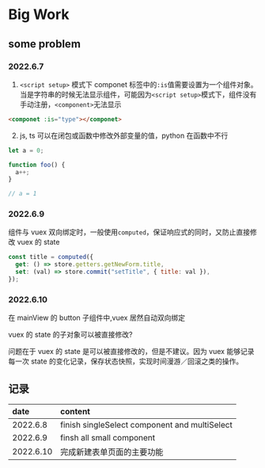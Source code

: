 # Big Work

## some problem

### 2022.6.7

1. `<script setup>` 模式下 componet 标签中的`:is`值需要设置为一个组件对象。当是字符串的时候无法显示组件，可能因为`<script setup>`模式下，组件没有手动注册，`<component>`无法显示

```html
<componet :is="type"></componet>
```

2. js, ts 可以在闭包或函数中修改外部变量的值，python 在函数中不行

```js
let a = 0;

function foo() {
  a++;
}

// a = 1
```

### 2022.6.9

组件与 vuex 双向绑定时，一般使用`computed`，保证响应式的同时，又防止直接修改 vuex 的 state

```js
const title = computed({
  get: () => store.getters.getNewForm.title,
  set: (val) => store.commit("setTitle", { title: val }),
});
```

### 2022.6.10

在 mainView 的 button 子组件中,vuex 居然自动双向绑定

vuex 的 state 的子对象可以被直接修改?

问题在于 vuex 的 state 是可以被直接修改的，但是不建议。因为 vuex 能够记录每一次 state 的变化记录，保存状态快照，实现时间漫游／回滚之类的操作。

## 记录

| date      | content                                       |
| :-------- | :-------------------------------------------- |
| 2022.6.8  | finish singleSelect component and multiSelect |
| 2022.6.9  | finsh all small component                     |
| 2022.6.10 | 完成新建表单页面的主要功能                    |
